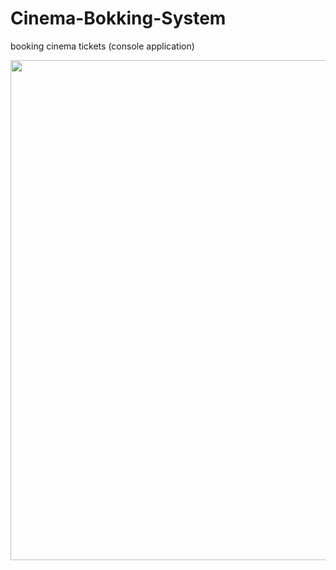 # Cinema-Bokking-System
booking cinema tickets (console application)


<!-- <strong>   </strong>  -->


   <img src = "https://user-images.githubusercontent.com/94145850/162757611-90401090-3cfd-44c3-92a3-81ac0bfe8599.png" width="1200" height="800"/>

